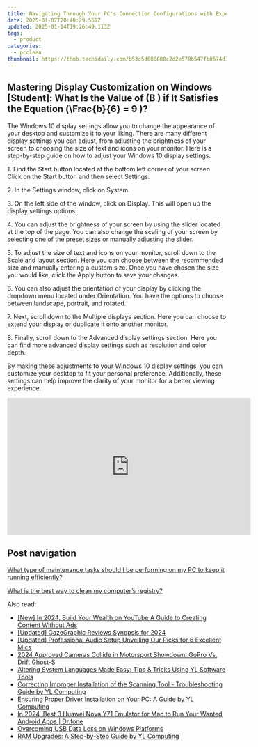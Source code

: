 ```yaml
---
title: Navigating Through Your PC's Connection Configurations with Expertise From YL Software
date: 2025-01-07T20:40:29.569Z
updated: 2025-01-14T19:26:49.113Z
tags:
  - product
categories:
  - pcclean
thumbnail: https://thmb.techidaily.com/b53c5d006880c2d2e578b547fb0674d1bc4019b54f28e65a2bdb8f8ae88e8ace.jpg
---
```


## Mastering Display Customization on Windows [Student]: What Is the Value of \(B \) if It Satisfies the Equation \(\Frac{b}{6} = 9 \)?

The Windows 10 display settings allow you to change the appearance of your desktop and customize it to your liking. There are many different display settings you can adjust, from adjusting the brightness of your screen to choosing the size of text and icons on your monitor. Here is a step-by-step guide on how to adjust your Windows 10 display settings. 

1\. Find the Start button located at the bottom left corner of your screen. Click on the Start button and then select Settings.

2\. In the Settings window, click on System.

3\. On the left side of the window, click on Display. This will open up the display settings options. 

4\. You can adjust the brightness of your screen by using the slider located at the top of the page. You can also change the scaling of your screen by selecting one of the preset sizes or manually adjusting the slider.

5\. To adjust the size of text and icons on your monitor, scroll down to the Scale and layout section. Here you can choose between the recommended size and manually entering a custom size. Once you have chosen the size you would like, click the Apply button to save your changes.

6\. You can also adjust the orientation of your display by clicking the dropdown menu located under Orientation. You have the options to choose between landscape, portrait, and rotated.

7\. Next, scroll down to the Multiple displays section. Here you can choose to extend your display or duplicate it onto another monitor.

8\. Finally, scroll down to the Advanced display settings section. Here you can find more advanced display settings such as resolution and color depth. 

By making these adjustments to your Windows 10 display settings, you can customize your desktop to fit your personal preference. Additionally, these settings can help improve the clarity of your monitor for a better viewing experience.

<!-- affiliate ads begin -->
<iframe width="560" height="315" src="https://www.youtube.com/embed/fqBKCGAKHmA?si=OkoaI17nE5qNqTHj" title="YouTube video player" frameborder="0" allow="accelerometer; autoplay; clipboard-write; encrypted-media; gyroscope; picture-in-picture; web-share" referrerpolicy="strict-origin-when-cross-origin" allowfullscreen></iframe>
<!-- affiliate ads end -->

## Post navigation

[What type of maintenance tasks should I be performing on my PC to keep it running efficiently?](https://tools.techidaily.com/pcclean/products/)

[What is the best way to clean my computer’s registry?](https://tools.techidaily.com/pcclean/products/)

<ins class="adsbygoogle"
     style="display:block"
     data-ad-format="autorelaxed"
     data-ad-client="ca-pub-7571918770474297"
     data-ad-slot="1223367746"></ins>

<ins class="adsbygoogle"
     style="display:block"
     data-ad-client="ca-pub-7571918770474297"
     data-ad-slot="8358498916"
     data-ad-format="auto"
     data-full-width-responsive="true"></ins>

<span class="atpl-alsoreadstyle">Also read:</span>
<div><ul>
<li><a href="https://facebook-video-share.techidaily.com/new-in-2024-build-your-wealth-on-youtube-a-guide-to-creating-content-without-ads/"><u>[New] In 2024, Build Your Wealth on YouTube A Guide to Creating Content Without Ads</u></a></li>
<li><a href="https://fox-boxes.techidaily.com/updated-gazegraphic-reviews-synopsis-for-2024/"><u>[Updated] GazeGraphic Reviews Synopsis for 2024</u></a></li>
<li><a href="https://fox-http.techidaily.com/updated-professional-audio-setup-unveiling-our-picks-for-6-excellent-mics/"><u>[Updated] Professional Audio Setup Unveiling Our Picks for 6 Excellent Mics</u></a></li>
<li><a href="https://article-tips.techidaily.com/2024-approved-cameras-collide-in-motorsport-showdown-gopro-vs-drift-ghost-s/"><u>2024 Approved Cameras Collide in Motorsport Showdown! GoPro Vs. Drift Ghost-S</u></a></li>
<li><a href="https://win-exclusive.techidaily.com/altering-system-languages-made-easy-tips-and-tricks-using-yl-software-tools/"><u>Altering System Languages Made Easy: Tips & Tricks Using YL Software Tools</u></a></li>
<li><a href="https://win-exclusive.techidaily.com/correcting-improper-installation-of-the-scanning-tool-troubleshooting-guide-by-yl-computing/"><u>Correcting Improper Installation of the Scanning Tool - Troubleshooting Guide by YL Computing</u></a></li>
<li><a href="https://win-exclusive.techidaily.com/ensuring-proper-driver-installation-on-your-pc-a-guide-by-yl-computing/"><u>Ensuring Proper Driver Installation on Your PC: A Guide by YL Computing</u></a></li>
<li><a href="https://screen-mirror.techidaily.com/in-2024-best-3-huawei-nova-y71-emulator-for-mac-to-run-your-wanted-android-apps-drfone-by-drfone-android/"><u>In 2024, Best 3 Huawei Nova Y71 Emulator for Mac to Run Your Wanted Android Apps | Dr.fone</u></a></li>
<li><a href="https://windows11.techidaily.com/overcoming-usb-data-loss-on-windows-platforms/"><u>Overcoming USB Data Loss on Windows Platforms</u></a></li>
<li><a href="https://win-exclusive.techidaily.com/ram-upgrades-a-step-by-step-guide-by-yl-computing/"><u>RAM Upgrades: A Step-by-Step Guide by YL Computing</u></a></li>
</ul></div>

